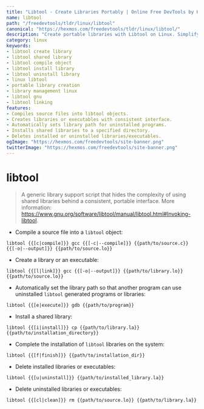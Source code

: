 ```yaml
---
title: "Libtool - Create Libraries Portably | Online Free DevTools by Hexmos"
name: libtool
path: "/freedevtools/tldr/linux/libtool"
canonical: "https://hexmos.com/freedevtools/tldr/linux/libtool/"
description: "Create portable libraries with Libtool on Linux. Simplify shared library usage behind a consistent interface. Free online tool, no registration required."
category: linux
keywords:
- libtool create library
- libtool shared library
- libtool compile object
- libtool install library
- libtool uninstall library
- linux libtool
- portable library creation
- library management linux
- libtool gnu
- libtool linking
features:
- Compiles source files into libtool objects.
- Creates libraries or executables with consistent interface.
- Automatically sets library path for uninstalled programs.
- Installs shared libraries to a specified directory.
- Deletes installed or uninstalled libraries/executables.
ogImage: "https://hexmos.com/freedevtools/site-banner.png"
twitterImage: "https://hexmos.com/freedevtools/site-banner.png"
---
```


# libtool

> A generic library support script that hides the complexity of using shared libraries behind a consistent, portable interface.
> More information: <https://www.gnu.org/software/libtool/manual/libtool.html#Invoking-libtool>.

- Compile a source file into a `libtool` object:

`libtool {{[c|compile]}} gcc {{[-c|--compile]}} {{path/to/source.c}} {{[-o|--output]}} {{path/to/source.lo}}`

- Create a library or an executable:

`libtool {{[l|link]}} gcc {{[-o|--output]}} {{path/to/library.lo}} {{path/to/source.lo}}`

- Automatically set the library path so that another program can use uninstalled `libtool` generated programs or libraries:

`libtool {{[e|execute]}} gdb {{path/to/program}}`

- Install a shared library:

`libtool {{[i|install]}} cp {{path/to/library.la}} {{path/to/installation_directory}}`

- Complete the installation of `libtool` libraries on the system:

`libtool {{[f|finish]}} {{path/to/installation_dir}}`

- Delete installed libraries or executables:

`libtool {{[u|uninstall]}} {{path/to/installed_library.la}}`

- Delete uninstalled libraries or executables:

`libtool {{[cl|clean]}} rm {{path/to/source.lo}} {{path/to/library.la}}`
